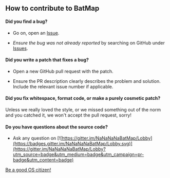 ## How to contribute to BatMap

#### **Did you find a bug?**
* Go on, open an [Issue](https://github.com/DogusTeknoloji/BatMap/issues/new).

* *Ensure the bug was not already reported* by searching on GitHub under [Issues](https://github.com/DogusTeknoloji/BatMap/issues).

#### **Did you write a patch that fixes a bug?**

* Open a new GitHub pull request with the patch.

* Ensure the PR description clearly describes the problem and solution. Include the relevant issue number if applicable.

#### **Did you fix whitespace, format code, or make a purely cosmetic patch?**

Unless we really loved the style, or we missed something out of the norm and you catched it, we won't accept the pull request, sorry!

#### **Do you have questions about the source code?**

* Ask any question on [![https://gitter.im/NaNaNaNaBatMap/Lobby](https://badges.gitter.im/NaNaNaNaBatMap/Lobby.svg)](https://gitter.im/NaNaNaNaBatMap/Lobby?utm_source=badge&utm_medium=badge&utm_campaign=pr-badge&utm_content=badge)

[Be a good OS citizen!](https://hackernoon.com/being-a-good-open-source-citizen-9060d0ab9732)

